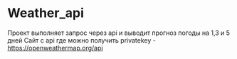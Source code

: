 # Weather_api
Проект выполняет запрос через api и выводит прогноз погоды на 1,3 и 5 дней
Сайт с api где можно получить privatekey - https://openweathermap.org/api 

